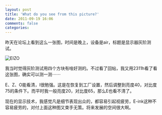 ```yaml
---
layout: post
title: 'What do you see from this picture?'
date: 2011-09-19 16:06
comments: false
categories: 
---
```

    

昨天在论坛上看到这么一张图，时间是晚上，设备是air，标题是显示器灰阶测试。

![EIZO](http://qingpei.me/images/in_post/EIZO.png)

我当时觉得灰阶测试用四个方块有啥好测的。不过看了回帖，我又用2311h看了看这张图，确实可以测一测⋯⋯

E、Z、O能看清，I很勉强。这是在恢复到工厂设置，然后调整到亮度40，对比度75的条件下。而平时我一般亮度20，对比度65，那么E也看不清了。

现在的显示技术，我感觉凡是细节表现出众的，都容易引起视疲劳，E-ink这种不容易疲劳的，对付上面这种图又束手无策。将来发展的空间很大啊。

